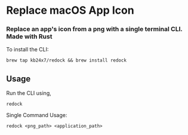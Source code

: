# Replace macOS App Icon
### Replace an app's icon from a png with a single terminal CLI. Made with Rust

To install the CLI:

```
brew tap kb24x7/redock && brew install redock
```

## Usage

Run the CLI using,
```
redock
```

Single Command Usage:
```
redock <png_path> <application_path>
```